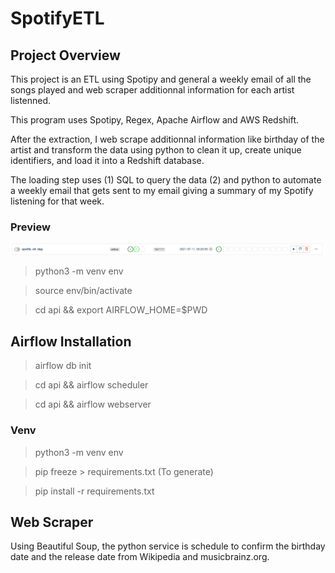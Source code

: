 # SpotifyETL

## Project Overview

This project is an ETL using Spotipy and general a weekly email of all the songs played and web scraper additionnal information for each artist listenned.

This program uses Spotipy, Regex, Apache Airflow and AWS Redshift.

After the extraction, I web scrape additionnal information like birthday of the artist and transform the data using python to clean it up, create unique identifiers, and load it into a Redshift database.

The loading step uses (1) SQL to query the data (2) and python to automate a weekly email that gets sent to my email giving a summary of my Spotify listening for that week.

### Preview

![preview](airflow_init.png)

> python3 -m venv env

> source env/bin/activate

> cd api && export AIRFLOW_HOME=$PWD

## Airflow Installation

> airflow db init

> cd api && airflow scheduler

> cd api && airflow webserver

### Venv

> python3 -m venv env

> pip freeze > requirements.txt (To generate)

> pip install -r requirements.txt

## Web Scraper

Using Beautiful Soup, the python service is schedule to confirm the birthday date and the release date from Wikipedia and musicbrainz.org.

